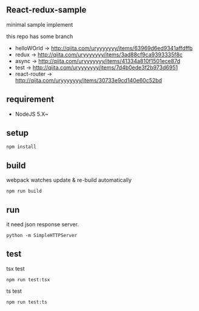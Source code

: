 
## React-redux-sample

minimal sample implement

this repo has some branch

- helloWOrld -> http://qiita.com/uryyyyyyy/items/63969d6ed9341affdffb
- redux -> http://qiita.com/uryyyyyyy/items/3ad88cf9ca9393335f8c
- async -> http://qiita.com/uryyyyyyy/items/41334a810f1501ece87d
- test -> http://qiita.com/uryyyyyyy/items/7d4b0ede3f2b973d6951
- react-router -> http://qiita.com/uryyyyyyy/items/30733e9cd140e60c52bd


## requirement

- NodeJS 5.X~

## setup

`npm install`

## build

webpack watches update & re-build automatically

`npm run build`

## run 

it need json response server.

`python -m SimpleHTTPServer`

## test

tsx test

`npm run test:tsx`

ts test

`npm run test:ts`